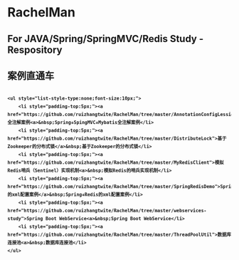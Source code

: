 # RachelMan
<h2>For JAVA/Spring/SpringMVC/Redis Study -Respository </h2>

<h2>案例直通车<h2>
<div style="font-size:12px;line-height: 150%">

	<ul style="list-style-type:none;font-size:10px;">
		<li style="padding-top:5px;"><a href="https://github.com/ruizhangtwite/RachelMan/tree/master/AnnotationConfigLession">Spring+SpingMVC+Mybatis全注解案例<a>&nbsp;Spring+SpingMVC+Mybatis全注解案例</li>
		<li style="padding-top:5px;"><a href="https://github.com/ruizhangtwite/RachelMan/tree/master/DistributeLock">基于Zookeeper的分布式锁</a>&nbsp;基于Zookeeper的分布式锁</li>
		<li style="padding-top:5px;"><a href="https://github.com/ruizhangtwite/RachelMan/tree/master/MyRedisClient">模拟Redis哨兵（Sentinel）实现机制<a>&nbsp;模拟Redis的哨兵实现机制</li>
		<li style="padding-top:5px;"><a href="https://github.com/ruizhangtwite/RachelMan/tree/master/SpringRedisDemo">Spring+Redis的xml配置案例</a>&nbsp;Spring+Redis的xml配置案例</li>
		<li style="padding-top:5px;"><a href="https://github.com/ruizhangtwite/RachelMan/tree/master/webservices-study">Spring Boot WebService<a>&nbsp;Spring Boot WebService</li>
		<li style="padding-top:5px;"><a href="https://github.com/ruizhangtwite/RachelMan/tree/master/ThreadPoolUtil">数据库连接池<a>&nbsp;数据库连接池</li>
	</ul>

    
</div>
